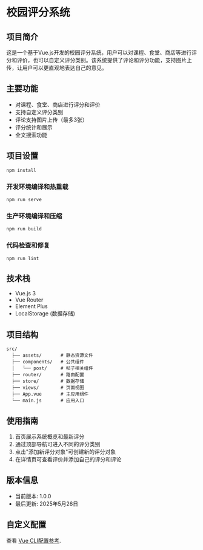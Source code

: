 # 校园评分系统

## 项目简介
这是一个基于Vue.js开发的校园评分系统，用户可以对课程、食堂、商店等进行评分和评价，也可以自定义评分类别。该系统提供了评论和评分功能，支持图片上传，让用户可以更直观地表达自己的意见。

## 主要功能
- 对课程、食堂、商店进行评分和评价
- 支持自定义评分类别
- 评论支持图片上传（最多3张）
- 评分统计和展示
- 全文搜索功能

## 项目设置
```
npm install
```

### 开发环境编译和热重载
```
npm run serve
```

### 生产环境编译和压缩
```
npm run build
```

### 代码检查和修复
```
npm run lint
```

## 技术栈
- Vue.js 3
- Vue Router
- Element Plus
- LocalStorage (数据存储)

## 项目结构
```
src/
  ├── assets/       # 静态资源文件
  ├── components/   # 公共组件
  │   └── post/     # 帖子相关组件
  ├── router/       # 路由配置
  ├── store/        # 数据存储
  ├── views/        # 页面视图
  ├── App.vue       # 主应用组件
  └── main.js       # 应用入口
```

## 使用指南
1. 首页展示系统概览和最新评分
2. 通过顶部导航可进入不同的评分类别
3. 点击"添加新评分对象"可创建新的评分对象
4. 在详情页可查看评价并添加自己的评分和评论

## 版本信息
- 当前版本: 1.0.0
- 最后更新: 2025年5月26日

## 自定义配置
查看 [Vue CLI配置参考](https://cli.vuejs.org/config/).
